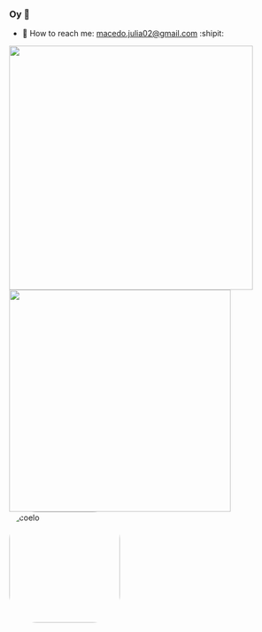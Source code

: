 ### Oy 👋 

- 📧 How to reach me: macedo.julia02@gmail.com :shipit:

<div align="left">
    <img src="https://github-readme-stats.vercel.app/api?username=juliamacc&show_icons=true&include_all_commits=true&line_height=20&hide_border=true&theme=dracula" width="440"/>
    <img src="https://github-readme-stats.vercel.app/api/top-langs/?username=juliamacc&layout=compact&theme=dracula&hide_border=true" width="400" />
</div>
<div>
  <img align="center" alt="coelo" height="200" style="border-radius:50px;" src="https://media0.giphy.com/media/v1.Y2lkPTc5MGI3NjExYjEwMzgxNmJmMGQxNTQ3YWIwZmQ4NGVmMjIwZDNmMjJmYmZiOTk3NCZlcD12MV9pbnRlcm5hbF9naWZzX2dpZklkJmN0PWc/R5cL8yEVwIrp6/giphy.gif">
</div>
<!--
<div> 
 <a href = "mailto:macedo.julia02@gmail.com"><img src="https://img.shields.io/badge/Gmail-D14836?style=for-the-badge&logo=gmail&logoColor=white" target="_blank"></a>
</div>
-->
